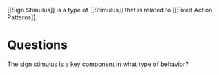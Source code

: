[[Sign Stimulus]] is a type of [[Stimulus]] that is related to [[Fixed Action Patterns]].

# Questions

The sign stimulus is a key component in what type of behavior?